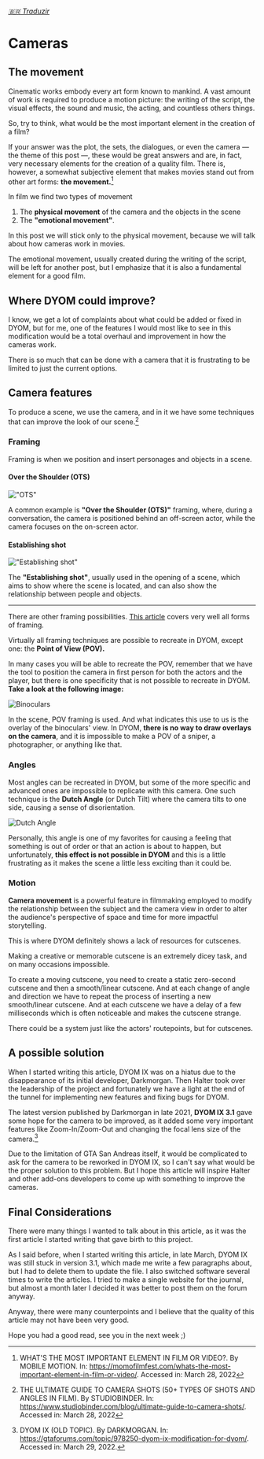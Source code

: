 ###### [:brazil: Traduzir](Portuguese.MD)

# Cameras

## The movement

Cinematic works embody every art form known to mankind. A vast amount of work is required to produce a motion picture: the writing of the script, the visual effects, the sound and music, the acting, and countless others things.

So, try to think, what would be the most important element in the creation of a film?

If your answer was the plot, the sets, the dialogues, or even the camera &mdash; the theme of this post &mdash;, these would be great answers and are, in fact, very necessary elements for the creation of a quality film. There is, however, a somewhat subjective element that makes movies stand out from other art forms: **the movement.**[^movement]

In film we find two types of movement

1. The **physical movement** of the camera and the objects in the scene
2. The **"emotional movement"**.

In this post we will stick only to the physical movement, because we will talk about how cameras work in movies.

The emotional movement, usually created during the writing of the script, will be left for another post, but I emphasize that it is also a fundamental element for a good film.

## Where DYOM could improve?

I know, we get a lot of complaints about what could be added or fixed in DYOM, but for me, one of the features I would most like to see in this modification would be a total overhaul and improvement in how the cameras work.

There is so much that can be done with a camera that it is frustrating to be limited to just the current options.

## Camera features

To produce a scene, we use the camera, and in it we have some techniques that can improve the look of our scene.[^camera]

### Framing

Framing is when we position and insert personages and objects in a scene.

#### Over the Shoulder (OTS)

!["OTS"](https://www.lascimmiapensa.com/wp-content/uploads/2018/12/il-cavaliere-oscuro.jpg)

A common example is **"Over the Shoulder (OTS)"** framing, where, during a conversation, the camera is positioned behind an off-screen actor, while the camera focuses on the on-screen actor.

#### Establishing shot

!["Establishing shot"](https://nofilmschool.com/sites/default/files/styles/article_wide/public/bbcenterfinal.jpg?itok=PzzNFVfz)

The **"Establishing shot"**, usually used in the opening of a scene, which aims to show where the scene is located, and can also show the relationship between people and objects.

---

There are other framing possibilities. [This article](https://www.studiobinder.com/blog/types-of-camera-shot-frames-in-film/) covers very well all forms of framing.

Virtually all framing techniques are possible to recreate in DYOM, except one: the **Point of View (POV).**

In many cases you will be able to recreate the POV, remember that we have the tool to position the camera in first person for both the actors and the player, but there is one specificity that is not possible to recreate in DYOM. **Take a look at the following image:**

![Binoculars](https://mobilemoviemaking.com/wp-content/uploads/2015/04/binoculars.jpg)

In the scene, POV framing is used. And what indicates this use to us is the overlay of the binoculars' view. In DYOM, **there is no way to draw overlays on the camera**, and it is impossible to make a POV of a sniper, a photographer, or anything like that.

### Angles

Most angles can be recreated in DYOM, but some of the more specific and advanced ones are impossible to replicate with this camera. One such technique is the **Dutch Angle** (or Dutch Tilt) where the camera tilts to one side, causing a sense of disorientation.

![Dutch Angle](https://853850.smushcdn.com/1835671/wp-content/uploads/2021/06/What-is-Dutch-Angle.jpg?lossy=1&strip=1&webp=1)

Personally, this angle is one of my favorites for causing a feeling that something is out of order or that an action is about to happen, but unfortunately, **this effect is not possible in DYOM** and this is a little frustrating as it makes the scene a little less exciting than it could be.

### Motion

**Camera movement** is a powerful feature in filmmaking employed to modify the relationship between the subject and the camera view in order to alter the audience's perspective of space and time for more impactful storytelling.

This is where DYOM definitely shows a lack of resources for cutscenes.

Making a creative or memorable cutscene is an extremely dicey task, and on many occasions impossible.

To create a moving cutscene, you need to create a static zero-second cutscene and then a smooth/linear cutscene. And at each change of angle and direction we have to repeat the process of inserting a new smooth/linear cutscene. And at each cutscene we have a delay of a few milliseconds which is often noticeable and makes the cutscene strange.

There could be a system just like the actors' routepoints, but for cutscenes.

## A possible solution

When I started writing this article, DYOM IX was on a hiatus due to the disappearance of its initial developer, Darkmorgan. Then Halter took over the leadership of the project and fortunately we have a light at the end of the tunnel for implementing new features and fixing bugs for DYOM.

The latest version published by Darkmorgan in late 2021, **DYOM IX 3.1** gave some hope for the camera to be improved, as it added some very important features like Zoom-In/Zoom-Out and changing the focal lens size of the camera.[^ix]

Due to the limitation of GTA San Andreas itself, it would be complicated to ask for the camera to be reworked in DYOM IX, so I can't say what would be the proper solution to this problem. But I hope this article will inspire Halter and other add-ons developers to come up with something to improve the cameras.

## Final Considerations

There were many things I wanted to talk about in this article, as it was the first article I started writing that gave birth to this project.

As I said before, when I started writing this article, in late March, DYOM IX was still stuck in version 3.1, which made me write a few paragraphs about, but I had to delete them to update the file. I also switched software several times to write the articles. I tried to make a single website for the journal, but almost a month later I decided it was better to post them on the forum anyway.

Anyway, there were many counterpoints and I believe that the quality of this article may not have been very good.

Hope you had a good read, see you in the next week ;)

[^movement]: WHAT'S THE MOST IMPORTANT ELEMENT IN FILM OR VIDEO?. By MOBILE MOTION. In: https://momofilmfest.com/whats-the-most-important-element-in-film-or-video/. Accessed in: March 28, 2022
[^camera]: THE ULTIMATE GUIDE TO CAMERA SHOTS (50+ TYPES OF SHOTS AND ANGLES IN FILM). By STUDIOBINDER. In: https://www.studiobinder.com/blog/ultimate-guide-to-camera-shots/. Accessed in: March 28, 2022
[^ix]: DYOM IX (OLD TOPIC). By DARKMORGAN. In: https://gtaforums.com/topic/978250-dyom-ix-modification-for-dyom/. Accessed in: March 29, 2022.

